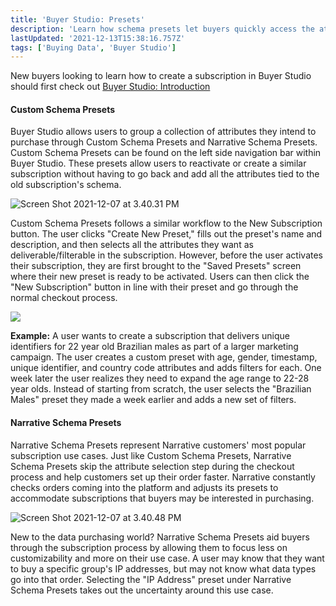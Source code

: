 ```yaml
---
title: 'Buyer Studio: Presets'
description: 'Learn how schema presets let buyers quickly access the attributes they want over multiple subscriptions.   '
lastUpdated: '2021-12-13T15:38:16.757Z'
tags: ['Buying Data', 'Buyer Studio']
---
```

New buyers looking to learn how to create a subscription in Buyer Studio should first check out [Buyer Studio: Introduction](https://kb.narrative.io/buyer-studio-introduction) 

#### Custom Schema Presets

Buyer Studio allows users to group a collection of attributes they intend to purchase through Custom Schema Presets and Narrative Schema Presets. Custom Schema Presets can be found on the left side navigation bar within Buyer Studio. These presets allow users to reactivate or create a similar subscription without having to go back and add all the attributes tied to the old subscription's schema.

![Screen Shot 2021-12-07 at 3.40.31 PM](https://solutions.narrative.io/hubfs/Screen%20Shot%202021-12-07%20at%203.40.31%20PM.png)

Custom Schema Presets follows a similar workflow to the New Subscription button. The user clicks "Create New Preset," fills out the preset's name and description, and then selects all the attributes they want as deliverable/filterable in the subscription. However, before the user activates their subscription, they are first brought to the "Saved Presets" screen where their new preset is ready to be activated. Users can then click the "New Subscription" button in line with their preset and go through the normal checkout process. 

![](https://solutions.narrative.io/hubfs/Screen%20Shot%202021-12-13%20at%2010-23-28%20AM-png.png)

**Example:** A user wants to create a subscription that delivers unique identifiers for 22 year old Brazilian males as part of a larger marketing campaign. The user creates a custom preset with age, gender, timestamp, unique identifier, and country code attributes and adds filters for each. One week later the user realizes they need to expand the age range to 22-28 year olds. Instead of starting from scratch, the user selects the "Brazilian Males" preset they made a week earlier and adds a new set of filters. 

#### Narrative Schema Presets 

Narrative Schema Presets represent Narrative customers' most popular subscription use cases. Just like Custom Schema Presets, Narrative Schema Presets skip the attribute selection step during the checkout process and help customers set up their order faster. Narrative constantly checks orders coming into the platform and adjusts its presets to accommodate subscriptions that buyers may be interested in purchasing. 

![Screen Shot 2021-12-07 at 3.40.48 PM](https://solutions.narrative.io/hubfs/Screen%20Shot%202021-12-07%20at%203.40.48%20PM.png)

New to the data purchasing world? Narrative Schema Presets aid buyers through the subscription process by allowing them to focus less on customizability and more on their use case. A user may know that they want to buy a specific group's IP addresses, but may not know what data types go into that order. Selecting the "IP Address" preset under Narrative Schema Presets takes out the uncertainty around this use case.

